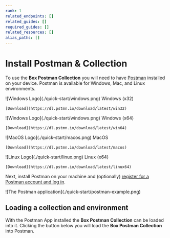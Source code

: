 ```yaml
---
rank: 1
related_endpoints: []
related_guides: []
required_guides: []
related_resources: []
alias_paths: []
---
```


<!-- alex disable postman-postwoman -->

# Install Postman & Collection

To use the **Box Postman Collection** you will need to have
[Postman][postman] installed on your device.
Postman is available for Windows, Mac, and Linux environments.

<Grid columns='4'>
  <Download>
    ![Windows Logo](./quick-start/windows.png) Windows (x32)

    [Download](https://dl.pstmn.io/download/latest/win32) 
  </Download>

  <Download>
    ![Windows Logo](./quick-start/windows.png) Windows (x64)

    [Download](https://dl.pstmn.io/download/latest/win64) 
  </Download>

  <Download>
    ![MacOS Logo](./quick-start/macos.png) MacOS

    [Download](https://dl.pstmn.io/download/latest/macos) 
  </Download>

  <Download>
    ![Linux Logo](./quick-start/linux.png) Linux (x64)

    [Download](https://dl.pstmn.io/download/latest/linux64) 
  </Download>
</Grid>

Next, install Postman on your machine and (optionally)
[register for a Postman account and log in][register].

<ImageFrame border center>
  ![The Postman application](./quick-start/postman-example.png)
</ImageFrame>

## Loading a collection and environment

With the Postman App installed the **Box Postman Collection** can be loaded into
it. Clicking the button below you will load the **Box Postman
Collection** into Postman.

<Postman anonymous />

[register]: https://identity.getpostman.com/signup
[postman]: https://getpostman.com
